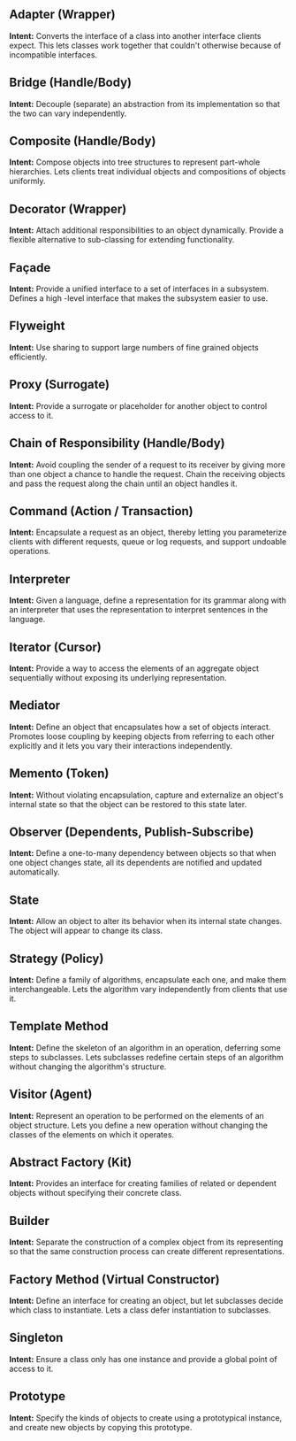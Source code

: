 ## Adapter (Wrapper) ##

**Intent:** Converts the interface of a class into another interface clients expect. This lets classes work together that couldn't otherwise because of incompatible interfaces.

## Bridge (Handle/Body) ##

**Intent:** Decouple (separate) an abstraction from its implementation so that the two can vary independently.

## Composite (Handle/Body) ##

**Intent:** Compose objects into tree structures to represent part-whole hierarchies. Lets clients treat individual objects and compositions of objects uniformly.

## Decorator (Wrapper) ##

**Intent:** Attach additional responsibilities to an object dynamically. Provide a flexible alternative to sub-classing for extending functionality.

## Façade ##

**Intent:** Provide a unified interface to a set of interfaces in a subsystem. Defines a high -level interface that makes the subsystem easier to use.

## Flyweight ##

**Intent:** Use sharing to support large numbers of fine grained objects efficiently.

## Proxy (Surrogate) ##

**Intent:** Provide a surrogate or placeholder for another object to control access to it.

## Chain of Responsibility (Handle/Body) ##

**Intent:** Avoid coupling the sender of a request to its receiver by giving more than one object a chance to handle the request. Chain the receiving objects and pass the request along the chain until an object handles it.

## Command (Action / Transaction) ##

**Intent:** Encapsulate a request as an object, thereby letting you parameterize clients with different requests, queue or log requests, and support undoable operations.

## Interpreter ##

**Intent:** Given a language, define a representation for its grammar along with an interpreter that uses the representation to interpret sentences in the language.

## Iterator (Cursor) ##

**Intent:** Provide a way to access the elements of an aggregate object sequentially without exposing its underlying representation.

## Mediator ##

**Intent:** Define an object that encapsulates how a set of objects interact. Promotes loose coupling by keeping objects from referring to each other explicitly and it lets you vary their interactions independently.

## Memento (Token) ##

**Intent:** Without violating encapsulation, capture and externalize an object's internal state so that the object can be restored to this state later.

## Observer (Dependents, Publish-Subscribe) ##

**Intent:** Define a one-to-many dependency between objects so that when one object changes state, all its dependents are notified and updated automatically.

## State ##

**Intent:** Allow an object to alter its behavior when its internal state changes. The object will appear to change its class.

## Strategy (Policy) ##

**Intent:** Define a family of algorithms, encapsulate each one, and make them interchangeable. Lets the algorithm vary independently from clients that use it.

## Template Method ##

**Intent:** Define the skeleton of an algorithm in an operation, deferring some steps to subclasses. Lets subclasses redefine certain steps of an algorithm without changing the algorithm's structure.

## Visitor (Agent) ##

**Intent:** Represent an operation to be performed on the elements of an object structure. Lets you define a new operation without changing the classes of the elements on which it operates.

## Abstract Factory (Kit) ##

**Intent:** Provides an interface for creating families of related or dependent objects without specifying their concrete class.

## Builder ##

**Intent:** Separate the construction of a complex object from its representing so that the same construction process can create different representations.
                                                                                        
## Factory Method (Virtual Constructor) ##

**Intent:** Define an interface for creating an object, but let subclasses decide which class to instantiate. Lets a class defer instantiation to subclasses.

## Singleton ##

**Intent:** Ensure a class only has one instance and provide a global point of access to it.

## Prototype ##

**Intent:** Specify the kinds of objects to create using a prototypical instance, and create new objects by copying this prototype.
